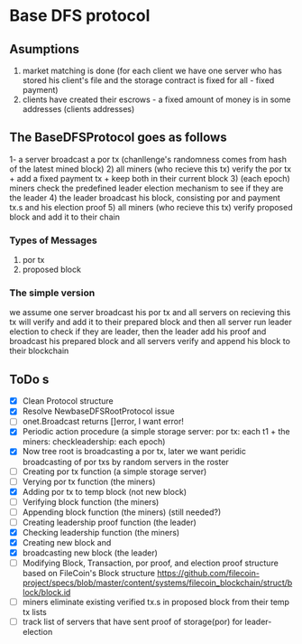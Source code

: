 # Base DFS protocol

## Asumptions

1) market matching is done
(for each client we have one server who has stored his client's file
and the storage contract is fixed for all - fixed payment)
2) clients have created their escrows -
a fixed amount of money is in some addresses (clients addresses)

## The BaseDFSProtocol goes as follows

1- a server broadcast a por tx
(chanllenge's randomness comes from hash of the latest mined block)
2) all miners (who recieve this tx) verify the por tx + add a fixed payment tx +
  keep both in their current block
3) (each epoch) miners check the predefined leader election mechanism
   to see if they are the leader
4) the leader broadcast his block, consisting por and payment tx.s
  and his election proof
5) all miners (who recieve this tx) verify proposed block and
  add it to their chain

### Types of Messages

1) por tx
2) proposed block

### The simple version

we assume one server broadcast his por tx and all servers on recieving this tx will verify and add it to their prepared block and then all server run leader election to check if they are leader, then the leader add his proof and broadcast his prepared block and all servers verify and append his block to their blockchain

## ToDo s

- [x] Clean Protocol structure
- [x] Resolve NewbaseDFSRootProtocol issue
- [ ] onet.Broadcast returns []error, I want error!
- [x] Periodic action procedure (a simple storage server: por tx: each t1 + the miners: checkleadership: each epoch)
- [x] Now tree root is broadcasting a por tx, later we want peridic broadcasting of por txs by random servers in the roster
- [ ] Creating por tx function (a simple storage server)
- [ ] Verying por tx function (the miners)
- [x] Adding por tx to temp block (not new block)
- [ ] Verifying block function (the miners)
- [ ] Appending block function (the miners) (still needed?)
- [ ] Creating leadership proof function (the leader)
- [x] Checking leadership function (the miners)
- [x] Creating new block and 
- [x] broadcasting new block (the leader)
- [ ] Modifying Block, Transaction, por proof, and election proof structure based on FileCoin's Block structure <https://github.com/filecoin-project/specs/blob/master/content/systems/filecoin_blockchain/struct/block/block.id>
- [ ] miners eliminate existing verified tx.s in proposed block from their temp tx lists
- [ ] track list of servers that have sent proof of storage(por) for leader-election